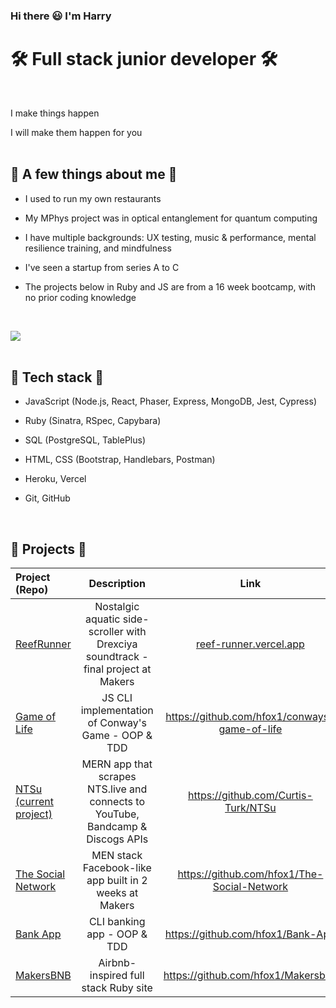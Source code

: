 ### Hi there 😃 I'm Harry


# 🛠 Full stack junior developer 🛠
<br>

I make things happen

I will make them happen for you
<br>
<br>

## 🦑 A few things about me 🦑

- I used to run my own restaurants

- My MPhys project was in optical entanglement for quantum computing

- I have multiple backgrounds: UX testing, music & performance, mental resilience training, and mindfulness

- I've seen a startup from series A to C

- The projects below in Ruby and JS are from a 16 week bootcamp, with no prior coding knowledge
<br>

  [  ![](https://img.shields.io/badge/PDF_CV-13b?height=70&style=for-the-badge&logo=cv&logoColor=white)](https://drive.google.com/file/d/12v0thuZgP1KKApL9m6jDSHFXDGwTjDMX/view?usp=share_link) 
 <br>
 <br>

## 💎 Tech stack 💎

- JavaScript (Node.js, React, Phaser, Express, MongoDB, Jest, Cypress)

- Ruby (Sinatra, RSpec, Capybara)

- SQL (PostgreSQL, TablePlus)

- HTML, CSS (Bootstrap, Handlebars, Postman)

- Heroku, Vercel

- Git, GitHub
<br>

## 🔮 Projects 🔮

| Project (Repo)                                                     |                                    Description                                    |                   Link                   |                                         Technologies |
| :----------------------------------------------------------------- | :-------------------------------------------------------------------------------: | :-------------------------------------------: | ---------------------------------------------------: |
| [ReefRunner](https://github.com/hfox1/ReefRunner)                  | Nostalgic aquatic side-scroller with Drexciya soundtrack - final project at Makers |       [reef-runner.vercel.app](reef-runner.vercel.app)       |                            Node.js, Phaser 3, Heroku |
| [Game of Life](https://github.com/hfox1/conways-game-of-life)      |                        JS CLI implementation of Conway's Game - OOP & TDD                         | https://github.com/hfox1/conways-game-of-life |                                        Node.js, Jest |
| [NTSu (current project)](https://github.com/Curtis-Turk/NTSu) | MERN app that scrapes NTS.live and connects to YouTube, Bandcamp & Discogs APIs          |     https://github.com/Curtis-Turk/NTSu      | React, Mongoose, Express, Node.js, CSS |
| [The Social Network](https://github.com/hfox1/The-Social-Network) |           MEN stack Facebook-like app built in 2 weeks at Makers           |     https://github.com/hfox1/The-Social-Network      | Mongoose, Express, Node.js, Handlebars, CSS, Cypress |
| [Bank App](https://github.com/hfox1/Bank-App)                      |                       CLI banking app - OOP & TDD                      |       https://github.com/hfox1/Bank-App       |                                        Node.js, Jest |
| [MakersBNB](https://github.com/hfox1/Makersbnb)                     |                       Airbnb-inspired full stack Ruby site                        |  https://github.com/hfox1/Makersbnb  |                  Ruby, Sinatra, PG, RSpec, Bootstrap |
